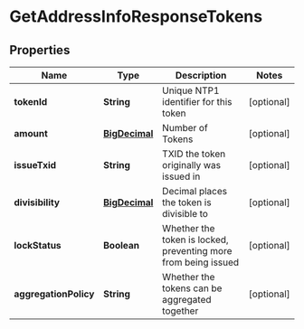 
# GetAddressInfoResponseTokens

## Properties
Name | Type | Description | Notes
------------ | ------------- | ------------- | -------------
**tokenId** | **String** | Unique NTP1 identifier for this token |  [optional]
**amount** | [**BigDecimal**](BigDecimal.md) | Number of Tokens |  [optional]
**issueTxid** | **String** | TXID the token originally was issued in |  [optional]
**divisibility** | [**BigDecimal**](BigDecimal.md) | Decimal places the token is divisible to |  [optional]
**lockStatus** | **Boolean** | Whether the token is locked, preventing more from being issued |  [optional]
**aggregationPolicy** | **String** | Whether the tokens can be aggregated together |  [optional]



